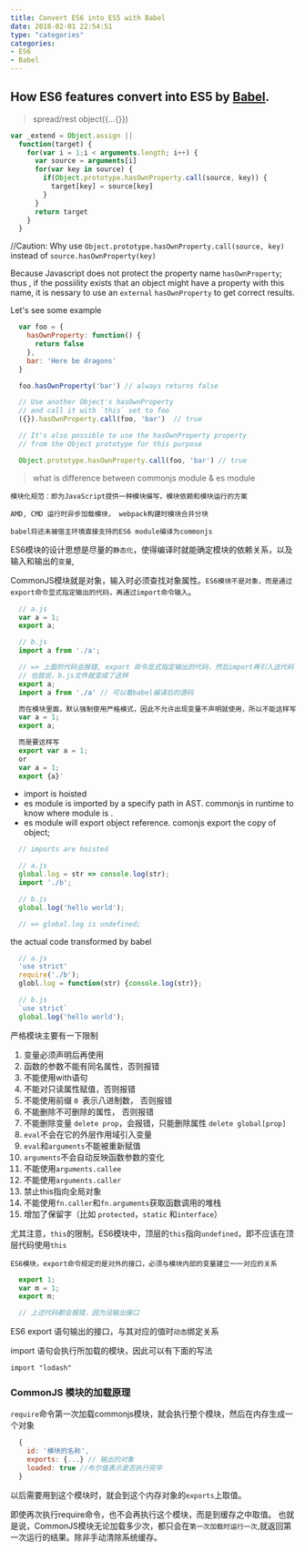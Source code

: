 ```yaml
---
title: Convert ES6 into ES5 with Babel 
date: 2018-02-01 22:54:51
type: "categories"
categories:
- ES6
- Babel
---
```


## How ES6 features convert into ES5 by [Babel](https://babeljs.cn/repl/).

> spread/rest object({...{}})

```javascript
var _extend = Object.assign ||
  function(target) {
    for(var i = 1;i < arguments.length; i++) {
      var source = arguments[i]
      for(var key in source) {
        if(Object.prototype.hasOwnProperty.call(source, key)) {
          target[key] = source[key]
        }
      }
      return target
    }
  }
```

//Caution: Why use `Object.prototype.hasOwnProperty.call(source, key)` instead of `source.hasOwnProperty(key)`

Because Javascript does not protect the property name `hasOwnProperty`; thus , if the possiility exists that an object might have a property with this name, it is nessary to use an `external` `hasOwnProperty` to get correct results.

Let's see some example

```javascript
  var foo = {
    hasOwnProperty: function() {
      return false
    },
    bar: 'Here be dragons'
  }

  foo.hasOwnProperty('bar') // always returns false

  // Use another Object's hasOwnProperty
  // and call it with `this` set to foo
  ({}).hasOwnProperty.call(foo, 'bar')  // true

  // It's also possible to use the hasOwnProperty property
  // from the Object prototype for this purpose

  Object.prototype.hasOwnProperty.call(foo, 'bar') // true
```

> what is difference between commonjs module & es module

`模块化规范：即为JavaScript提供一种模块编写，模块依赖和模块运行的方案`

`AMD, CMD 运行时异步加载模块， webpack构建时模块合并分块`

`babel将还未被宿主环境直接支持的ES6 module编译为commonjs`

ES6模块的设计思想是尽量的`静态化`，使得编译时就能确定模块的依赖关系，以及输入和输出的`变量`,

CommonJS模块就是对象，输入时必须查找对象属性。`ES6模块不是对象，而是通过export命令显式指定输出的代码，再通过import命令输入`。

```javascript
  // a.js
  var a = 1;
  export a;

  // b.js
  import a from './a';

  // => 上面的代码会报错, export 命令显式指定输出的代码，然后import再引入这代码
  // 也就说，b.js文件就变成了这样
  export a;
  import a from './a' // 可以看babel编译后的源码

  而在模块里面，默认强制使用严格模式，因此不允许出现变量不声明就使用，所以不能这样写
  var a = 1;
  export a;

  而是要这样写
  export var a = 1;
  or
  var a = 1;
  export {a}'
```


*   import is hoisted
*   es module is imported by a specify path in AST. commonjs in runtime to know where module is .
*   es module will export object reference. comonjs export the copy of object;

```javascript
  // imports are hoisted
  
  // a.js
  global.log = str => console.log(str);
  import './b';

  // b.js
  global.log('hello world');

  // => global.log is undefined;
```

the actual code transformed by babel

```javascript
  // a.js
  'use strict'
  require('./b');
  globl.log = function(str) {console.log(str)};

  // b.js
  `use strict`
  global.log('hello world');
```

严格模块主要有一下限制
  1.  变量必须声明后再使用
  2.  函数的参数不能有同名属性，否则报错
  3.  不能使用with语句
  4.  不能对只读属性赋值，否则报错
  5.  不能使用前缀 `0 `表示八进制数， 否则报错
  6.  不能删除不可删除的属性， 否则报错
  7.  不能删除变量 `delete prop`，会报错，只能删除属性 `delete global[prop]`
  8.  `eval`不会在它的外层作用域引入变量
  9.  `eval`和`arguments`不能被重新赋值
  10. `arguments`不会自动反映函数参数的变化
  11. 不能使用`arguments.callee`
  12. 不能使用`arguments.caller`
  13. 禁止this指向全局对象
  14. 不能使用`fn.caller`和`fn.arguments`获取函数调用的堆栈
  15. 增加了保留字（比如 `protected`，`static` 和`interface`）

尤其注意，`this`的限制。ES6模块中，顶层的`this`指向`undefined`，即不应该在顶层代码使用`this`

`ES6模块，export命令规定的是对外的接口，必须与模块内部的变量建立一一对应的关系`

```javascript
  export 1;
  var m = 1;
  export m;

  // 上述代码都会报错，因为没输出接口
```

ES6 export 语句输出的接口，与其对应的值时`动态`绑定关系

import 语句会执行所加载的模块，因此可以有下面的写法

`import "lodash"`

### CommonJS 模块的加载原理

`require`命令第一次加载commonjs模块，就会执行整个模块，然后在内存生成一个对象
```javascript
  {
    id: '模块的名称',
    exports: {...} // 输出的对象
    loaded: true //布尔值表示是否执行完毕
  }
```
以后需要用到这个模块时，就会到这个内存对象的`exports`上取值。

即使再次执行require命令，也不会再执行这个模块，而是到缓存之中取值。 也就是说，CommonJS模块无论加载多少次，都只会在`第一次加载时运行一次`,就返回第一次运行的结果。除非手动清除系统缓存。

